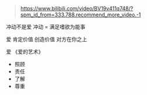 > https://www.bilibili.com/video/BV19v411q748/?spm_id_from=333.788.recommend_more_video.-1

冲动不是爱
冲动 = 满足嗜欲为能事

爱 肯定价值 创造价值 对方在你之上

爱 《爱的艺术》

* 照顾
* 责任
* 了解
* 尊重
